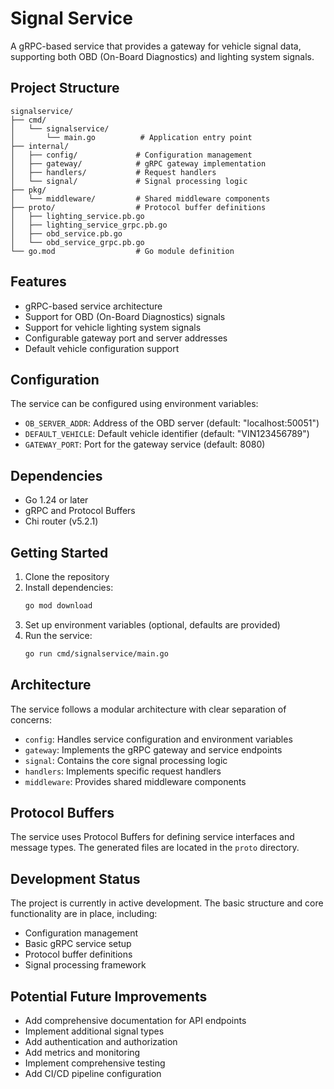# Signal Service

A gRPC-based service that provides a gateway for vehicle signal data, supporting both OBD (On-Board Diagnostics) and lighting system signals.

## Project Structure

```
signalservice/
├── cmd/
│   └── signalservice/
│       └── main.go          # Application entry point
├── internal/
│   ├── config/             # Configuration management
│   ├── gateway/            # gRPC gateway implementation
│   ├── handlers/           # Request handlers
│   └── signal/             # Signal processing logic
├── pkg/
│   └── middleware/         # Shared middleware components
├── proto/                  # Protocol buffer definitions
│   ├── lighting_service.pb.go
│   ├── lighting_service_grpc.pb.go
│   ├── obd_service.pb.go
│   └── obd_service_grpc.pb.go
└── go.mod                  # Go module definition
```

## Features

- gRPC-based service architecture
- Support for OBD (On-Board Diagnostics) signals
- Support for vehicle lighting system signals
- Configurable gateway port and server addresses
- Default vehicle configuration support

## Configuration

The service can be configured using environment variables:

- `OB_SERVER_ADDR`: Address of the OBD server (default: "localhost:50051")
- `DEFAULT_VEHICLE`: Default vehicle identifier (default: "VIN123456789")
- `GATEWAY_PORT`: Port for the gateway service (default: 8080)

## Dependencies

- Go 1.24 or later
- gRPC and Protocol Buffers
- Chi router (v5.2.1)

## Getting Started

1. Clone the repository
2. Install dependencies:
   ```bash
   go mod download
   ```
3. Set up environment variables (optional, defaults are provided)
4. Run the service:
   ```bash
   go run cmd/signalservice/main.go
   ```

## Architecture

The service follows a modular architecture with clear separation of concerns:

- `config`: Handles service configuration and environment variables
- `gateway`: Implements the gRPC gateway and service endpoints
- `signal`: Contains the core signal processing logic
- `handlers`: Implements specific request handlers
- `middleware`: Provides shared middleware components

## Protocol Buffers

The service uses Protocol Buffers for defining service interfaces and message types. The generated files are located in the `proto` directory.

## Development Status

The project is currently in active development. The basic structure and core functionality are in place, including:

- Configuration management
- Basic gRPC service setup
- Protocol buffer definitions
- Signal processing framework

## Potential Future Improvements

- Add comprehensive documentation for API endpoints
- Implement additional signal types
- Add authentication and authorization
- Add metrics and monitoring
- Implement comprehensive testing
- Add CI/CD pipeline configuration
